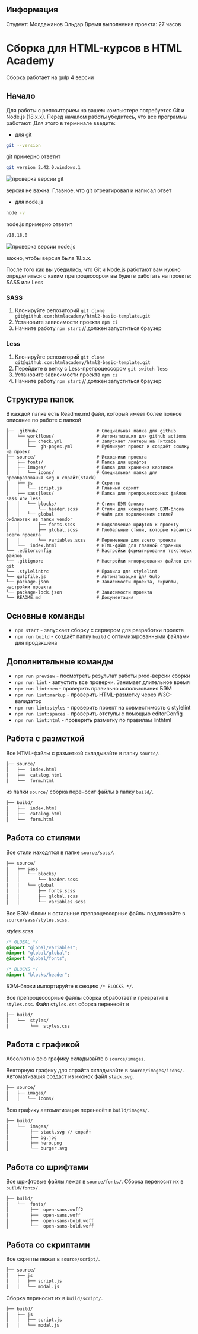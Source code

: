 ## Информация   
Студент: Молдажанов Эльдар
Время выполнения проекта: 27 часов

# Сборка для HTML-курсов в HTML Academy
Сборка работает на gulp 4 версии

## Начало
Для работы с репозиторием на вашем компьютере потребуется Git и Node.js (18.x.x). Перед началом работы убедитесь, что все программы работают. Для этого в терминале введите:
- для git
```bash
git --version
```
git примерно ответит
```bash
git version 2.42.0.windows.1
```

![проверка версии git](assets/git.png)

версия не важна. Главное, что git отреагировал и написал ответ

- для node.js
```bash
node -v
```
node.js примерно ответит
```bash
v18.18.0
```

![проверка версии node.js](assets/node.png)

важно, чтобы версия была 18.x.x.

После того как вы убедились, что Git и Node.js работают вам нужно определиться с каким препроцессором вы будете работать на проекте: SASS или Less

### SASS
1. Клонируйте репозиторий `git clone git@github.com:htmlacademy/html2-basic-template.git`
2. Установите зависимости проекта `npm ci`
3. Начните работу `npm start` // должен запуститься браузер

### Less
1. Клонируйте репозиторий `git clone git@github.com:htmlacademy/html2-basic-template.git`
2. Перейдите в ветку с Less-препроцессором `git switch less`
3. Установите зависимости проекта `npm ci`
4. Начните работу `npm start` // должен запуститься браузер

## Структура папок
В каждой папке есть Readme.md файл, который имеет более полное описание по работе с папкой

```
├── .github/                      # Специальная папка для github
│   └── workflows/                # Автоматизация для github actions
│       ├── check.yml             # Запускает линтеры на Гитхабе
│       └──  gh-pages.yml         # Публикует проект и создаёт ссылку на проект
├── source/                       # Исходники проекта
│   ├── fonts/                    # Папка для шрифтов
│   ├── images/                   # Папка для хранения картинок
│   │   └── icons/                # Специальная папка для преобразования svg в спрайт(stack)
│   ├── js                        # Скрипты
│   │   └── script.js             # Главный скрипт
│   ├── sass|less/                # Папка для препроцессорных файлов sass или less
│   │   └── blocks/               # Стили БЭМ-блоков
│   │       └── header.scss       # Стили для конкретного БЭМ-блока
│   │   └── global                # Файл для подключения стилей библиотек из папки vendor
│   │       ├── fonts.scss        # Подключение шрифтов к проекту
│   │       ├── global.scss       # Глобальные стили, которые касаются всего проекта
│   │       └── variables.scss    # Переменные для всего проекта
│   └──  index.html               # HTML-файл для главной страницы
└── .editorconfig                 # Настройки форматирования текстовых файлов
└── .gitignore                    # Настройки игнорирования файлов для git
└── .stylelintrc                  # Правила для stylelint
└── gulpfile.js                   # Автоматизация для Gulp
└── package.json                  # Зависимости проекта, скрипты, настройки проекта
└── package-lock.json             # Зависимости проекта
└── README.md                     # Документация
```

## Основные команды
- `npm start` - запускает сборку с сервером для разработки проекта
- `npm run build` - создаёт папку `build` с оптимизированными файлами для продакшена

## Дополнительные команды
- `npm run preview` - посмотреть результат работы prod-версии сборки
- `npm run lint` - запустить все проверки. Занимает длительное время
- `npm run lint:bem` - проверить правильно использования БЭМ
- `npm run lint:markup` - проверить HTML-разметку через W3C-валидатор
- `npm run lint:styles` - проверить проект на совместимость с stylelint
- `npm run lint:spaces` - проверить отступы с помощью editorConfig
- `npm run lint:html` - проверить разметку по правилам linthtml

## Работа с разметкой
Все HTML-файлы с разметкой складывайте в папку `source/`.

```bash
├── source/
│   ├──  index.html
│   ├──  catalog.html
│   └──  form.html
```

из папки `source/` сборка переносит файлы в папку `build/`.

```bash
├── build/
│   ├──  index.html
│   ├──  catalog.html
│   └──  form.html
```

## Работа со стилями
Все стили находятся в папке `source/sass/`.

```bash
├── source/
│   ├── sass
│   │   └── blocks/
│   │       └── header.scss
│   │   └── global
│   │       ├── fonts.scss
│   │       ├── global.scss
│   │       └── variables.scss
```

Все БЭМ-блоки и остальные препроцессорные файлы подключайте в `source/sass/styles.scss`.

_styles.scss_
```scss
/* GLOBAL */
@import "global/variables";
@import "global/global";
@import "global/fonts";

/* BLOCKS */
@import "blocks/header";
```

БЭМ-блоки импортируйте в секцию `/* BLOCKS */`.

Все препроцессорные файлы сборка обработает и превратит в `styles.css`. Файл `styles.css` сборка перенесёт в

```bash
├── build/
│   └──  styles/
│        └──  styles.css
```

## Работа с графикой
Абсолютно всю графику складывайте в `source/images`.

Векторную графику для спрайта складывайте в `source/images/icons/`. Автоматизация создаст из иконок файл `stack.svg`.

```bash
├── source/
│   ├── images/
│   │   └── icons/
```

Всю графику автоматизация перенесёт в `build/images/`.

```bash
├── build/
│   └──  images/
│        ├── stack.svg // спрайт
│        ├── bg.jpg
│        ├── hero.png
│        └── burger.svg
```

## Работа со шрифтами
Все шрифтовые файлы лежат в `source/fonts/`. Сборка переносит их в `build/fonts/`.

```bash
├── build/
│   └──  fonts/
│        ├──  open-sans.woff2
│        ├──  open-sans.woff
│        ├──  open-sans-bold.woff
│        └──  open-sans-bold.woff

```
## Работа со скриптами
Все скрипты лежат в `source/script/`.

```bash
├── source/
│   ├── js
│   │   ├── script.js
│   │   └── modal.js
```

Сборка переносит их в `build/script/`.
```bash
├── build/
│   ├── js
│   │   ├── script.js
│   │   └── modal.js
```
